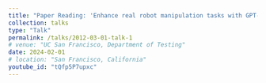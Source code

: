 ```yaml
---
title: "Paper Reading: 'Enhance real robot manipulation tasks with GPT-4'"
collection: talks
type: "Talk"
permalink: /talks/2012-03-01-talk-1
# venue: "UC San Francisco, Department of Testing"
date: 2024-02-01
# location: "San Francisco, California"
youtube_id: "tQfp5P7upxc"
---
```


<!-- This is a description of your talk, which is a markdown file that can be all markdown-ified like any other post. Yay markdown!

You can add more details about your talk here. This content will appear as the excerpt in the list view. -->


